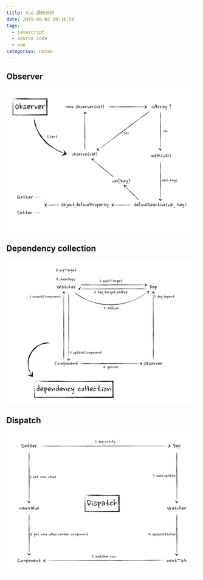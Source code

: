 ```yaml
---
title: Vue 源码分析
date: 2019-08-02 10:16:58
tags:
  - javascript
  - source code
  - vue
categories: notes
---
```



## Observer

![Observer](/images/vue_source_code/vue_source_code.001.jpeg)


## Dependency collection

![Dependency collection](/images/vue_source_code/vue_source_code.002.jpeg)


## Dispatch

![Dispatch](/images/vue_source_code/vue_source_code.003.jpeg)
